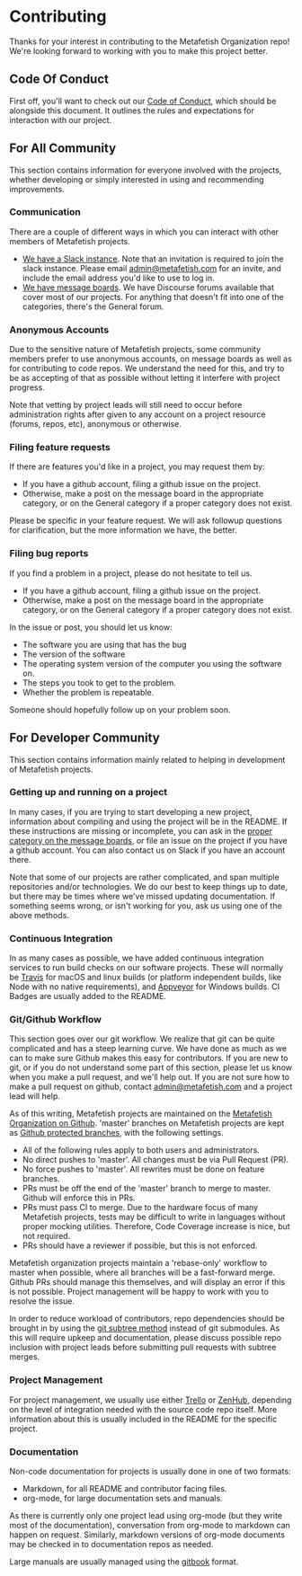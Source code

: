 # Contributing

Thanks for your interest in contributing to the Metafetish
Organization repo! We're looking forward to working with you to make
this project better.

## Code Of Conduct

First off, you'll want to check out our [Code of Conduct](CODE_OF_CONDUCT.md), which
should be alongside this document. It outlines the rules and
expectations for interaction with our project.

## For All Community

This section contains information for everyone involved with the
projects, whether developing or simply interested in using and
recommending improvements.

### Communication

There are a couple of different ways in which you can interact with
other members of Metafetish projects.

- [We have a Slack instance](https://metafetish.slack.com). Note that an invitation is required
  to join the slack instance. Please email admin@metafetish.com for an
  invite, and include the email address you'd like to use to log in.
- [We have message boards](http://metafetish.club). We have Discourse forums available that
  cover most of our projects. For anything that doesn't fit into one
  of the categories, there's the General forum.

### Anonymous Accounts

Due to the sensitive nature of Metafetish projects, some community
members prefer to use anonymous accounts, on message boards as well as
for contributing to code repos. We understand the need for this, and
try to be as accepting of that as possible without letting it
interfere with project progress.

Note that vetting by project leads will still need to occur before
administration rights after given to any account on a project resource
(forums, repos, etc), anonymous or otherwise.

### Filing feature requests

If there are features you'd like in a project, you may request them by:

- If you have a github account, filing a github issue on the project.
- Otherwise, make a post on the message board in the appropriate
  category, or on the General category if a proper category does not
  exist.

Please be specific in your feature request. We will ask followup
questions for clarification, but the more information we have, the
better.

### Filing bug reports

If you find a problem in a project, please do not hesitate to tell us.

- If you have a github account, filing a github issue on the project.
- Otherwise, make a post on the message board in the appropriate
  category, or on the General category if a proper category does not
  exist.

In the issue or post, you should let us know:

- The software you are using that has the bug
- The version of the software
- The operating system version of the computer you using the software
  on.
- The steps you took to get to the problem.
- Whether the problem is repeatable.

Someone should hopefully follow up on your problem soon.

## For Developer Community

This section contains information mainly related to helping in
development of Metafetish projects.

### Getting up and running on a project

In many cases, if you are trying to start developing a new project,
information about compiling and using the project will be in the
README. If these instructions are missing or incomplete, you can ask
in the [proper category on the message boards](   http://metafetish.club), or file an issue on
the project if you have a github account. You can also contact us on
Slack if you have an account there.

Note that some of our projects are rather complicated, and span
multiple repositories and/or technologies. We do our best to keep
things up to date, but there may be times where we've missed updating
documentation. If something seems wrong, or isn't working for you, ask
us using one of the above methods.

### Continuous Integration

In as many cases as possible, we have added continuous integration
services to run build checks on our software projects. These will
normally be [Travis](http://travis-ci.org) for macOS and linux builds (or platform
independent builds, like Node with no native requirements),
and [Appveyor](http://appveyor.com) for Windows builds. CI Badges are usually added to
the README.

### Git/Github Workflow

This section goes over our git workflow. We realize that git can be
quite complicated and has a steep learning curve. We have done as much
as we can to make sure Github makes this easy for contributors. If you
are new to git, or if you do not understand some part of this section,
please let us know when you make a pull request, and we'll help out.
If you are not sure how to make a pull request on github,
contact [admin@metafetish.com](mailto:admin@metafetish.com) and a project lead will help.

As of this writing, Metafetish projects are maintained on
the [Metafetish Organization on Github](http://github.com/metafetish). 'master' branches on
Metafetish projects are kept as [Github protected branches](https://help.github.com/articles/about-protected-branches/),
with
the following settings.

- All of the following rules apply to both users and administrators.
- No direct pushes to 'master'. All changes must be via Pull Request
  (PR).
- No force pushes to 'master'. All rewrites must be done on feature
  branches.
- PRs must be off the end of the 'master' branch to merge to master.
  Github will enforce this in PRs.
- PRs must pass CI to merge. Due to the hardware focus of many
  Metafetish projects, tests may be difficult to write in languages
  without proper mocking utilities. Therefore, Code Coverage increase
  is nice, but not required.
- PRs should have a reviewer if possible, but this is not enforced.

Metafetish organization projects maintain a 'rebase-only' workflow to
master when possible, where all branches will be a fast-forward merge.
Github PRs should manage this themselves, and will display an error if
this is not possible. Project management will be happy to work with
you to resolve the issue.

In order to reduce workload of contributors, repo dependencies should
be brought in by using the [git subtree method](https://developer.atlassian.com/blog/2015/05/the-power-of-git-subtree/)
instead of git
submodules. As this will require upkeep and documentation, please
discuss possible repo inclusion with project leads before submitting
pull requests with subtree merges.

### Project Management

For project management, we usually use either [Trello](http://trello.com)
or [ZenHub](http://zenhub.io), depending on the level of integration needed with the
source code repo itself. More information about this is usually
included in the README for the specific project.

### Documentation

Non-code documentation for projects is usually done in one of two
formats:

- Markdown, for all README and contributor facing files.
- org-mode, for large documentation sets and manuals.

As there is currently only one project lead using org-mode (but they
write most of the documentation), conversation from org-mode to
markdown can happen on request. Similarly, markdown versions of
org-mode documents may be checked in to documentation repos as needed.

Large manuals are usually managed using the [gitbook](https://github.com/GitbookIO/gitbook) format.
